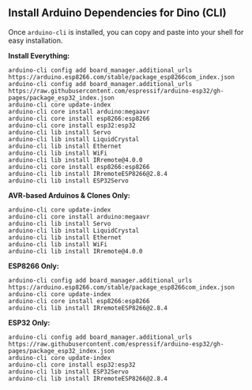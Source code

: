 ## Install Arduino Dependencies for Dino (CLI)

Once `arduino-cli` is installed, you can copy and paste into your shell for easy installation.

**Install Everything:**
````shell
arduino-cli config add board_manager.additional_urls https://arduino.esp8266.com/stable/package_esp8266com_index.json
arduino-cli config add board_manager.additional_urls https://raw.githubusercontent.com/espressif/arduino-esp32/gh-pages/package_esp32_index.json
arduino-cli core update-index
arduino-cli core install arduino:megaavr
arduino-cli core install esp8266:esp8266
arduino-cli core install esp32:esp32
arduino-cli lib install Servo
arduino-cli lib install LiquidCrystal
arduino-cli lib install Ethernet
arduino-cli lib install WiFi
arduino-cli lib install IRremote@4.0.0
arduino-cli core install esp8266:esp8266
arduino-cli lib install IRremoteESP8266@2.8.4
arduino-cli lib install ESP32Servo
````

**AVR-based Arduinos & Clones Only:**
````shell
arduino-cli core update-index
arduino-cli core install arduino:megaavr
arduino-cli lib install Servo
arduino-cli lib install LiquidCrystal
arduino-cli lib install Ethernet
arduino-cli lib install WiFi
arduino-cli lib install IRremote@4.0.0
````

**ESP8266 Only:**
````shell
arduino-cli config add board_manager.additional_urls https://arduino.esp8266.com/stable/package_esp8266com_index.json
arduino-cli core update-index
arduino-cli core install esp8266:esp8266
arduino-cli lib install IRremoteESP8266@2.8.4
````

**ESP32 Only:**
````shell
arduino-cli config add board_manager.additional_urls https://raw.githubusercontent.com/espressif/arduino-esp32/gh-pages/package_esp32_index.json
arduino-cli core update-index
arduino-cli core install esp32:esp32
arduino-cli lib install ESP32Servo
arduino-cli lib install IRremoteESP8266@2.8.4
````
